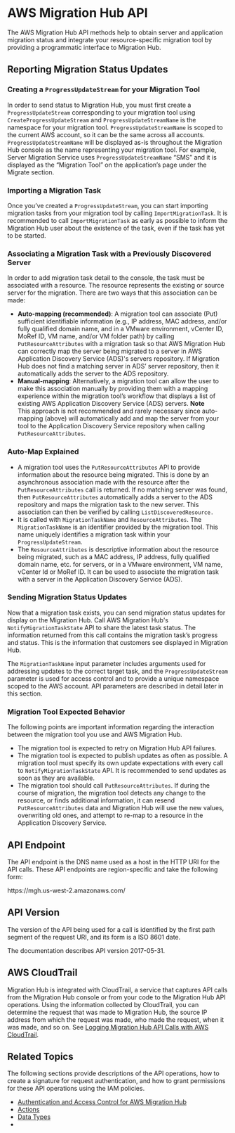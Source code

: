 # AWS Migration Hub API<a name="api-reference"></a>

The AWS Migration Hub API methods help to obtain server and application migration status and integrate your resource\-specific migration tool by providing a programmatic interface to Migration Hub\. 

## Reporting Migration Status Updates<a name="api-reference-workflow"></a>

### Creating a `ProgressUpdateStream` for your Migration Tool<a name="api-reference-create-pus-for-tool"></a>

In order to send status to Migration Hub, you must first create a `ProgressUpdateStream` corresponding to your migration tool using `CreateProgressUpdateStream` and `ProgressUpdateStreamName` is the namespace for your migration tool\. `ProgressUpdateStreamName` is scoped to the current AWS account, so it can be the same across all accounts\. `ProgressUpdateStreamName` will be displayed as\-is throughout the Migration Hub console as the name representing your migration tool\. For example, Server Migration Service uses `ProgressUpdateStreamName` “SMS” and it is displayed as the “Migration Tool” on the application’s page under the Migrate section\.

### Importing a Migration Task<a name="api-reference-import-migration-task"></a>

Once you’ve created a `ProgressUpdateStream`, you can start importing migration tasks from your migration tool by calling `ImportMigrationTask`\. It is recommended to call `ImportMigrationTask` as early as possible to inform the Migration Hub user about the existence of the task, even if the task has yet to be started\.

### Associating a Migration Task with a Previously Discovered Server<a name="api-reference-associate_task"></a>

In order to add migration task detail to the console, the task must be associated with a resource\. The resource represents the existing or source server for the migration\.   There are two ways that this association can be made:
+ **Auto\-mapping \(recommended\)**: A migration tool can associate \(Put\) sufficient identifiable information \(e\.g\., IP address, MAC address, and/or fully qualified domain name, and in a VMware environment, vCenter ID, MoRef ID, VM name, and/or VM folder path\) by calling `PutResourceAttributes` with a migration task so that AWS Migration Hub can correctly map the server being migrated to a server in AWS Application Discovery Service \(ADS\)'s servers repository\. If Migration Hub does not find a matching server in ADS’ server repository, then it automatically adds the server to the ADS repository\.
+ **Manual\-mapping**: Alternatively, a migration tool can allow the user to make this association manually by providing them with a mapping experience within the migration tool’s workflow that displays a list of existing AWS Application Discovery Service \(ADS\) servers\.
**Note**  
This approach is not recommended and rarely necessary since auto\-mapping \(above\) will automatically add and map the server from your tool to the Application Discovery Service repository when calling `PutResourceAttributes`\.

### Auto\-Map Explained<a name="api-reference-automatch"></a>
+ A migration tool uses the `PutResourceAttributes` API to provide information about the resource being migrated\. This is done by an asynchronous association made with the resource after the `PutResourceAttributes` call is returned\. If no matching server was found, then `PutResourceAttributes` automatically adds a server to the ADS repository and maps the migration task to the new server\.  This association can then be verified by calling `ListDiscoveredResource.` 
+ It is called with `MigrationTaskName` and `ResourceAttributes`\. The `MigrationTaskName` is an identifier provided by the migration tool\. This name uniquely identifies a migration task within your `ProgressUpdateStream`\.
+ The `ResourceAttributes` is descriptive information about the resource being migrated, such as a MAC address, IP address, fully qualified domain name, etc\. for servers, or in a VMware environment, VM name, vCenter Id or MoRef ID\. It can be used to associate the migration task with a server in the Application Discovery Service \(ADS\)\.

### Sending Migration Status Updates<a name="api-reference-send-updates"></a>

Now that a migration task exists, you can send migration status updates for display on the Migration Hub\. Call AWS Migration Hub's `NotifyMigrationTaskState` API to share the latest task status\.  The information returned from this call contains the migration task’s progress and status\. This is the information that customers see displayed in Migration Hub\.

The `MigrationTaskName` input parameter includes arguments used for addressing updates to the correct target task, and the `ProgressUpdateStream` parameter is used for access control and to provide a unique namespace scoped to the AWS account\. API parameters are described in detail later in this section\.

### Migration Tool Expected Behavior<a name="api-reference-expected-behaviour"></a>

The following points are important information regarding the interaction between the migration tool you use and AWS Migration Hub\.
+ The migration tool is expected to retry on Migration Hub API failures\.
+ The migration tool is expected to publish updates as often as possible\.  A migration tool must specify its own update expectations with every call to  `NotifyMigrationTaskState` API\. It is recommended to send updates as soon as they are available\.
+ The migration tool should call `PutResourceAttributes`\. If during the course of migration, the migration tool detects any change to the resource, or finds additional information, it can resend `PutResourceAttributes` data and Migration Hub will use the new values, overwriting old ones, and attempt to re\-map to a resource in the Application Discovery Service\.

## API Endpoint<a name="api-reference-endpoint"></a>

The API endpoint is the DNS name used as a host in the HTTP URI for the API calls\. These API endpoints are region\-specific and take the following form:

https://mgh\.us\-west\-2\.amazonaws\.com/

## API Version<a name="api-reference-version"></a>

The version of the API being used for a call is identified by the first path segment of the request URI, and its form is a ISO 8601 date\.

The documentation describes API version 2017\-05\-31\.

## AWS CloudTrail<a name="api-cloudtrail-logging"></a>

Migration Hub is integrated with CloudTrail, a service that captures API calls from the Migration Hub console or from your code to the Migration Hub API operations\. Using the information collected by CloudTrail, you can determine the request that was made to Migration Hub, the source IP address from which the request was made, who made the request, when it was made, and so on\. See [Logging Migration Hub API Calls with AWS CloudTrail](logging-using-cloudtrail.md)\.

## Related Topics<a name="api-reference-related-topics"></a>

The following sections provide descriptions of the API operations, how to create a signature for request authentication, and how to grant permissions for these API operations using the IAM policies\.
+  [Authentication and Access Control for AWS Migration Hub](auth-and-access-control.md) 
+  [Actions](API_Operations.md) 
+  [Data Types](API_Types.md) 
+  [](logging-using-cloudtrail.md) 